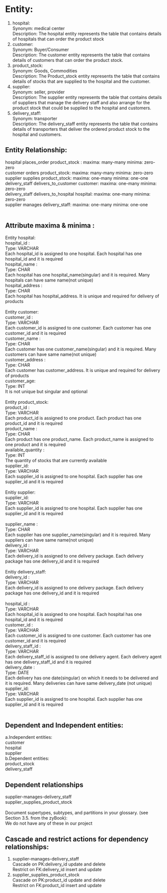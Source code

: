 # Entity: <br/>
1.	hospital: <br/>
      Synonym: medical center <br/>
      Description: The hospital entity represents the table that contains details of hospitals that can order the product stock <br/>
2.	customer: <br/>
      Synonym: Buyer/Consumer <br/>
      Description: The customer entity represents the table that contains details of customers that can order the product stock. <br/>
3.	product_stock: <br/>
      Synonym: Goods, Commodities <br/>
      Description: The Product_stock entity represents the table that contains details of stocks that are supplied to the hospital and the customer. <br/>
4.	supplier: <br/>
      Synonym: seller, provider <br/>
      Description: The supplier entity represents the table that contains details of suppliers that manage the delivery staff and also arrange for the product stock that could be supplied to the hospital and customers. <br/>
5.	delivery_staff: <br/>
Synonym: transporter <br/>
   Description: The delivery_staff entity represents the table that contains details of transporters that deliver the ordered product stock to the hospital and customers. <br/>

## Entity Relationship: <br/>
hospital places_order product_stock :  maxima: many-many minima: zero-zero <br/>
customer orders product_stock: maxima: many-many minima: zero-zero <br/>
supplier supplies product_stock: maxima: one-many minima: one-one <br/>
delivery_staff delivers_to_customer customer: maxima: one-many minima: zero-zero <br/>
delivery_staff delivers_to_hospital hospital: maxima: one-many minima: zero-zero <br/>
supplier manages delivery_staff: maxima: one-many minima: one-one <br/>
<br/>
## Attribute maxima & minima : <br/>
Entity hospital: <br/> 
hospital_id : <br/>
Type: VARCHAR <br/>
Each hospital_id is assigned to one hospital. Each hospital has one hospital_id and it is required <br/>
hospital_name : <br/>
Type: CHAR <br/>
Each hospital has one hospital_name(singular) and it is required. Many hospitals can have same name(not unique) <br/>
hospital_address : <br/>
Type: CHAR <br/>
Each hospital has hospital_address. It is unique and required for delivery of products <br/>
<br/>
Entity customer: <br/>
customer_id : <br/>
Type: VARCHAR <br/>
Each customer_id is assigned to one customer. Each customer has one customer_id and it is required <br/>
customer_name : <br/>
Type: CHAR <br/>
Each customer has one customer_name(singular) and it is required. Many customers can have same name(not unique) <br/>
customer_address : <br/>
Type: CHAR <br/>
Each customer has customer_address. It is unique and required for delivery of products <br/>
customer_age: <br/>
Type: INT <br/>
It is not unique but singular and optional <br/>
<br/>
Entity product_stock: <br/>
product_id : <br/>
Type: VARCHAR <br/>
Each product_id is assigned to one product. Each product has one product_id and it is required <br/>
product_name : <br/>
Type: CHAR <br/>
Each product has one product_name.  Each product_name is assigned to one product and it is required <br/>
available_quantity : <br/>
Type: INT <br/>
The quantity of stocks that are currently available <br/>
supplier_id: <br/>
Type: VARCHAR <br/>
Each supplier_id is assigned to one hospital. Each supplier has one supplier_id and it is required <br/>
<br/>
Enitiy supplier: <br/>
supplier_id: <br/>
Type: VARCHAR <br/>
Each supplier_id is assigned to one hospital. Each supplier has one supplier_id and it is required <br/>
<br/>
supplier_name : <br/>
Type: CHAR <br/>
Each supplier has one supplier_name(singular) and it is required. Many suppliers can have same name(not unique) <br/>
delivery_id : <br/>
Type: VARCHAR <br/>
Each delivery_id is assigned to one delivery package. Each delivery package has one delivery_id and it is required <br/>
<br/>
Enitiy delivery_staff: <br/>
delivery_id : <br/>
Type: VARCHAR <br/>
Each delivery_id is assigned to one delivery package. Each delivery package has one delivery_id and it is required <br/>
<br/>
hospital_id : <br/>
Type: VARCHAR <br/>
Each hospital_id is assigned to one hospital. Each hospital has one hospital_id and it is required <br/>
customer_id : <br/>
Type: VARCHAR <br/>
Each customer_id is assigned to one customer. Each customer has one customer_id and it is required <br/>
delivery_staff_id : <br/>
Type: VARCHAR <br/>
Each delivery_staff_id is assigned to one delivery agent. Each delivery agent has one delivery_staff_id and it is required <br/>
delivery_date : <br/>
Type: DATE <br/>
Each delivery has one date(singular) on which it needs to be delivered and it is required. Many deliveries can have same delivery_date (not unique)
supplier_id: <br/>
Type: VARCHAR <br/>
Each supplier_id is assigned to one hospital. Each supplier has one supplier_id and it is required <br/><br/>

## Dependent and Independent entities:<br/>
a.Independent entities:<br/>
customer<br/>
hospital<br/>
supplier<br/>
b.Dependent entities:<br/>
product_stock<br/>
delivery_staff<br/>

## Dependent relationships<br/>
supplier-manages-delivery_staff<br/>
supplier_supplies_product_stock<br/>
</br>
Document supertypes, subtypes, and partitions in your glossary. (see Section 3.5. from the zyBook): </br>
We do not have any of these in our project</br>

## Cascade and restrict actions for dependency relationships:</br>
1. supplier-manages-delivery_staff</br>
Cascade on PK:delivery_id update and delete </br>
Restrict on FK:delivery_id insert and update</br>
2. supplier_supplies_product_stock</br>
Cascade on PK:product_id update and delete </br>
Restrict on FK:product_id insert and update</br>
</br>

